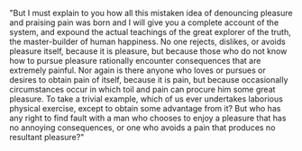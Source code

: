 "But I must explain to you how all this mistaken idea of denouncing pleasure and praising pain 
was born and I will give you a complete account of the system, and expound the actual teachings of 
the great explorer of the truth, the master-builder of human happiness. No one rejects, dislikes, 
or avoids pleasure itself, because it is pleasure, but because those who do not know how to pursue 
pleasure rationally encounter consequences that are extremely painful. Nor again is there anyone 
who loves or pursues or desires to obtain pain of itself, because it is pain, but because occasionally 
circumstances occur in which toil and pain can procure him some great pleasure. To take a trivial example,
which of us ever undertakes laborious physical exercise, except to obtain some advantage from it? But who 
has any right to find fault with a man who chooses to enjoy a pleasure that has no annoying consequences, 
or one who avoids a pain that produces no resultant pleasure?"